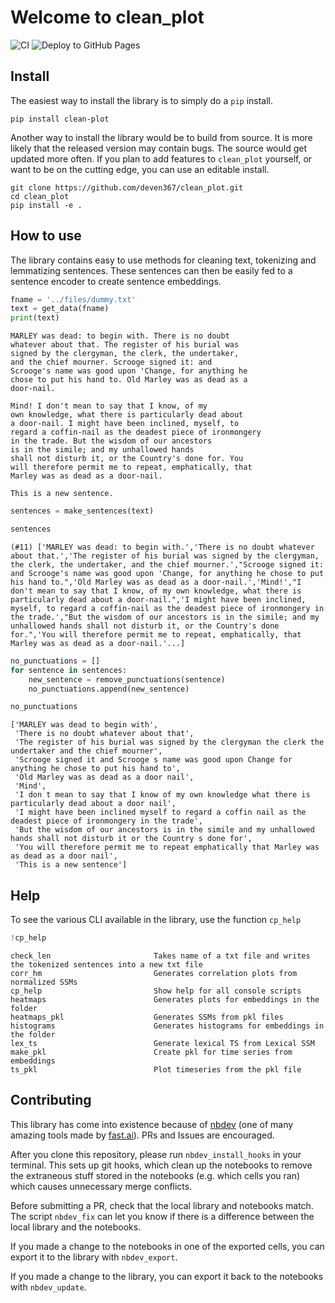 Welcome to clean_plot
================

<!-- WARNING: THIS FILE WAS AUTOGENERATED! DO NOT EDIT! -->

![CI](https://github.com/deven367/clean_plot/actions/workflows/test.yaml/badge.svg)
![Deploy to GitHub
Pages](https://github.com/deven367/clean_plot/actions/workflows/deploy.yml/badge.svg)

## Install

The easiest way to install the library is to simply do a `pip` install.

    pip install clean-plot

Another way to install the library would be to build from source. It is
more likely that the released version may contain bugs. The source would
get updated more often. If you plan to add features to `clean_plot`
yourself, or want to be on the cutting edge, you can use an editable
install.

    git clone https://github.com/deven367/clean_plot.git
    cd clean_plot
    pip install -e . 

## How to use

The library contains easy to use methods for cleaning text, tokenizing
and lemmatizing sentences. These sentences can then be easily fed to a
sentence encoder to create sentence embeddings.

``` python
fname = '../files/dummy.txt'
text = get_data(fname)
print(text)
```

    MARLEY was dead: to begin with. There is no doubt
    whatever about that. The register of his burial was
    signed by the clergyman, the clerk, the undertaker,
    and the chief mourner. Scrooge signed it: and
    Scrooge's name was good upon 'Change, for anything he
    chose to put his hand to. Old Marley was as dead as a
    door-nail.

    Mind! I don't mean to say that I know, of my
    own knowledge, what there is particularly dead about
    a door-nail. I might have been inclined, myself, to
    regard a coffin-nail as the deadest piece of ironmongery
    in the trade. But the wisdom of our ancestors
    is in the simile; and my unhallowed hands
    shall not disturb it, or the Country's done for. You
    will therefore permit me to repeat, emphatically, that
    Marley was as dead as a door-nail.

    This is a new sentence.

``` python
sentences = make_sentences(text)
```

``` python
sentences
```

    (#11) ['MARLEY was dead: to begin with.','There is no doubt whatever about that.','The register of his burial was signed by the clergyman, the clerk, the undertaker, and the chief mourner.',"Scrooge signed it: and Scrooge's name was good upon 'Change, for anything he chose to put his hand to.",'Old Marley was as dead as a door-nail.','Mind!',"I don't mean to say that I know, of my own knowledge, what there is particularly dead about a door-nail.",'I might have been inclined, myself, to regard a coffin-nail as the deadest piece of ironmongery in the trade.',"But the wisdom of our ancestors is in the simile; and my unhallowed hands shall not disturb it, or the Country's done for.",'You will therefore permit me to repeat, emphatically, that Marley was as dead as a door-nail.'...]

``` python
no_punctuations = []
for sentence in sentences:
    new_sentence = remove_punctuations(sentence)
    no_punctuations.append(new_sentence)
```

``` python
no_punctuations
```

    ['MARLEY was dead to begin with',
     'There is no doubt whatever about that',
     'The register of his burial was signed by the clergyman the clerk the undertaker and the chief mourner',
     'Scrooge signed it and Scrooge s name was good upon Change for anything he chose to put his hand to',
     'Old Marley was as dead as a door nail',
     'Mind',
     'I don t mean to say that I know of my own knowledge what there is particularly dead about a door nail',
     'I might have been inclined myself to regard a coffin nail as the deadest piece of ironmongery in the trade',
     'But the wisdom of our ancestors is in the simile and my unhallowed hands shall not disturb it or the Country s done for',
     'You will therefore permit me to repeat emphatically that Marley was as dead as a door nail',
     'This is a new sentence']

## Help

To see the various CLI available in the library, use the function
`cp_help`

``` python
!cp_help
```

    check_len                       Takes name of a txt file and writes the tokenized sentences into a new txt file
    corr_hm                         Generates correlation plots from normalized SSMs
    cp_help                         Show help for all console scripts
    heatmaps                        Generates plots for embeddings in the folder
    heatmaps_pkl                    Generates SSMs from pkl files
    histograms                      Generates histograms for embeddings in the folder
    lex_ts                          Generate lexical TS from Lexical SSM
    make_pkl                        Create pkl for time series from embeddings
    ts_pkl                          Plot timeseries from the pkl file

## Contributing

This library has come into existence because of
[nbdev](https://nbdev.fast.ai/) (one of many amazing tools made by
[fast.ai](https://www.fast.ai/)). PRs and Issues are encouraged.

After you clone this repository, please run `nbdev_install_hooks` in
your terminal. This sets up git hooks, which clean up the notebooks to
remove the extraneous stuff stored in the notebooks (e.g. which cells
you ran) which causes unnecessary merge conflicts.

Before submitting a PR, check that the local library and notebooks
match. The script `nbdev_fix` can let you know if there is a difference
between the local library and the notebooks.

If you made a change to the notebooks in one of the exported cells, you
can export it to the library with `nbdev_export`.

If you made a change to the library, you can export it back to the
notebooks with `nbdev_update`.
